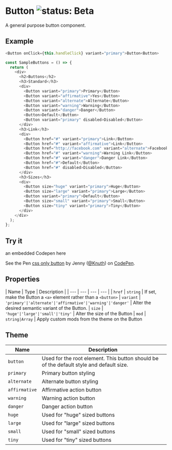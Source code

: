 # Button ![status: Beta](https://img.shields.io/badge/status-beta-yellow.svg)

A general purpose button component.

## Example

```javascript
<Button onClick={this.handleClick} variant="primary">Button<Button>

const SampleButtons = () => {
  return (
    <div>
      <h2>Buttons</h2>
      <h3>Standard</h3>
      <div>
        <Button variant="primary">Primary</Button>
        <Button variant="affirmative">Yes</Button>
        <Button variant="alternate">Alternate</Button>
        <Button variant="warning">Warning</Button>
        <Button variant="danger">Danger</Button>
        <Button>Default</Button>
        <Button variant="primary" disabled>Disabled</Button>
      </div>
      <h3>Link</h3>
      <div>
        <Button href="#" variant="primary">Link</Button>
        <Button href="#" variant="affirmative">Link</Button>
        <Button href="http://facebook.com" variant="alternate">Facebook</Button>
        <Button href="#" variant="warning">Warning Link</Button>
        <Button href="#" variant="danger">Danger Link</Button>
        <Button href="#">Default</Button>
        <Button href="#" disabled>Disabled</Button>
      </div>
      <h3>Sizes</h3>
      <div>
        <Button size="huge" variant="primary">Huge</Button>
        <Button size="large" variant="primary">Large</Button>
        <Button variant="primary">Default</Button>
        <Button size="small" variant="primary">Small</Button>
        <Button size="tiny" variant="primary">Tiny</Button>
      </div>
    </div>
  );
};
```

## Try it
an embedded Codepen here

<p data-height="265" data-theme-id="0" data-slug-hash="mRPEmb" data-default-tab="css,result" data-user="Knuth" data-embed-version="2" data-pen-title="css only button" class="codepen">See the Pen <a href="http://codepen.io/Knuth/pen/mRPEmb/">css only button</a> by Jenny (<a href="http://codepen.io/Knuth">@Knuth</a>) on <a href="http://codepen.io">CodePen</a>.</p>
<script async src="https://production-assets.codepen.io/assets/embed/ei.js"></script>

## Properties

| Name | Type | Description |
| --- | --- | --- | --- |
| `href` | `string` | If set, make the Button a `<a>` element rather than a `<button>`
| `variant` | <code>'primary'&#124;'alternate'&#124;'affirmative'&#124;'warning'&#124;'danger'</code> | Alter the desired semantic variant of the Button.
| `size` | <code>'huge'&#124;'large'&#124;'small'&#124;'tiny'</code> | Alter the size of the Button
| `mod` | <code>string&#124;Array<string></code> | Apply custom mods from the theme on the Button

## Theme

| Name | Description |
| ---  | ----------- |
| `button` | Used for the root element. This button should be of the default style and default size. |
| `primary` | Primary button styling |
| `alternate` | Alternate button styling |
| `affirmative` | Affirmative action button |
| `warning` | Warning action button |
| `danger` | Danger action button |
| `huge` | Used for "huge" sized buttons |
| `large` | Used for "large" sized buttons |
| `small` | Used for "small" sized buttons |
| `tiny` | Used for "tiny" sized buttons |
